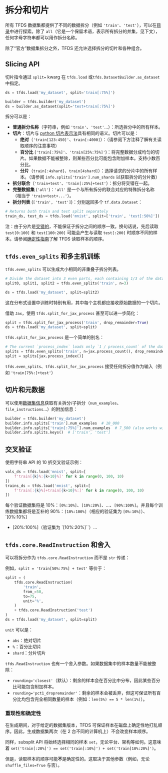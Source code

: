 # 拆分和切片

所有 TFDS 数据集都提供了不同的数据拆分（例如 `'train'`、`'test'`），可以在[目录](https://www.tensorflow.org/datasets/catalog/overview)中进行探索。除了 `all`（它是一个保留术语，表示所有拆分的并集，见下文），任何字母字符串都可以用作拆分名称。

除了“官方”数据集拆分之外，TFDS 还允许选择拆分的切片和各种组合。

## Slicing API

切片指令通过 `split=` kwarg 在 `tfds.load` 或`tfds.DatasetBuilder.as_dataset` 中指定。

```python
ds = tfds.load('my_dataset', split='train[:75%]')
```

```python
builder = tfds.builder('my_dataset')
ds = builder.as_dataset(split='test+train[:75%]')
```

拆分可以是：

- **普通拆分名称**（字符串，例如 `'train'`、`'test'`…）：所选拆分中的所有样本。
- **切片**：切片与 [python 切片表示法](https://docs.python.org/3/library/stdtypes.html#common-sequence-operations)具有相同的语义。切片可以是：
    - **绝对**（`'train[123:450]'`、`train[:4000]`）：（请参阅下方注释了解有关读取顺序的注意事项）
    - **百分比** (`'train[:75%]'`、`'train[25%:75%]'`)：将完整数据分成均匀的切片。如果数据不能被整除，则某些百分比可能包含附加样本。支持小数百分比。
    - **分片**（`train[:4shard]`、`train[4shard]`）：选择请求的分片中的所有样本。（请参阅 `info.splits['train'].num_shards` 以获取拆分的分片数）
- **拆分联合**（`'train+test'`、`'train[:25%]+test'`）：拆分将交错在一起。
- **完整数据集** (`'all'`)：`'all'` 是一个与所有拆分的联合对应的特殊拆分名称（相当于 `'train+test+...'`）。
- **拆分列表** (`['train', 'test']`)：分别返回多个 `tf.data.Dataset`：

```python
# Returns both train and test split separately
train_ds, test_ds = tfds.load('mnist', split=['train', 'test[:50%]'])
```

注：由于分片是[交错的](https://www.tensorflow.org/api_docs/python/tf/data/Dataset?version=nightly#interleave)，不能保证子拆分之间的顺序一致。换句话说，先后读取 `test[0:100]` 和 `test[100:200]` 可能会产生与读取 `test[:200]` 时顺序不同的样本。请参阅[确定性指南](https://www.tensorflow.org/datasets/determinism#determinism_when_reading)了解 TFDS 读取样本的顺序。

## `tfds.even_splits` 和多主机训练

`tfds.even_splits` 可以生成大小相同的非重叠子拆分列表。

```python
# Divide the dataset into 3 even parts, each containing 1/3 of the data
split0, split1, split2 = tfds.even_splits('train', n=3)

ds = tfds.load('my_dataset', split=split2)
```

这在分布式设置中训练时特别有用，其中每个主机都应接收原始数据的一个切片。

借助 `Jax`，使用 `tfds.split_for_jax_process` 甚至可以进一步简化：

```python
split = tfds.split_for_jax_process('train', drop_remainder=True)
ds = tfds.load('my_dataset', split=split)
```

`tfds.split_for_jax_process` 是一个简单的别名：

```python
# The current `process_index` loads only `1 / process_count` of the data.
splits = tfds.even_splits('train', n=jax.process_count(), drop_remainder=True)
split = splits[jax.process_index()]
```

`tfds.even_splits`、`tfds.split_for_jax_process` 接受任何拆分值作为输入（例如 `'train[75%:]+test'`）

## 切片和元数据

可以使用[数据集信息](https://www.tensorflow.org/datasets/overview#access_the_dataset_metadata)获取有关拆分/子拆分（`num_examples`、`file_instructions`…）的附加信息：

```python
builder = tfds.builder('my_dataset')
builder.info.splits['train'].num_examples  # 10_000
builder.info.splits['train[:75%]'].num_examples  # 7_500 (also works with slices)
builder.info.splits.keys()  # ['train', 'test']
```

## 交叉验证

使用字符串 API 的 10 折交叉验证示例：

```python
vals_ds = tfds.load('mnist', split=[
    f'train[{k}%:{k+10}%]' for k in range(0, 100, 10)
])
trains_ds = tfds.load('mnist', split=[
    f'train[:{k}%]+train[{k+10}%:]' for k in range(0, 100, 10)
])
```

每个验证数据集将是 10%：`[0%:10%]`、`[10%:20%]`、…、`[90%:100%]`。并且每个训练数据集都将是互补的 90%：`[10%:100%]`（相应的验证集为 `[0%:10%]`）、`[0%:10%]

- [20%:100%]（验证集为 `[10%:20%]``）…

## `tfds.core.ReadInstruction` 和舍入

可以将拆分作为 `tfds.core.ReadInstruction` 而不是 `str` 传递：

例如，`split = 'train[50%:75%] + test'` 等价于：

```python
split = (
    tfds.core.ReadInstruction(
        'train',
        from_=50,
        to=75,
        unit='%',
    )
    + tfds.core.ReadInstruction('test')
)
ds = tfds.load('my_dataset', split=split)
```

`unit` 可以是：

- `abs`：绝对切片
- `%`：百分比切片
- `shard`：分片切片

`tfds.ReadInstruction` 也有一个舍入参数。如果数据集中的样本数量不能被整除：

- `rounding='closest'`（默认）：剩余的样本会在百分比中分布，因此某些百分比可能包含附加样本。
- `rounding='pct1_dropremainder'`：剩余的样本会被丢弃，但这可保证所有百分比均包含完全相同数量的样本（例如：`len(5%) == 5 * len(1%)`）。

### 重现性和确定性

在生成期间，对于给定的数据集版本，TFDS 可保证样本在磁盘上确定性地打乱顺序。因此，生成数据集两次（在 2 台不同的计算机上）不会改变样本顺序。

同样，subsplit API 将始终选择相同的样本 `set`，无论平台、架构等如何。这意味着 `set('train[:20%]') == set('train[:10%]') + set('train[10%:20%]')`。

但是，读取样本的顺序可能**不**是确定性的。这取决于其他参数（例如，无论 `shuffle_files=True` 与否）。
